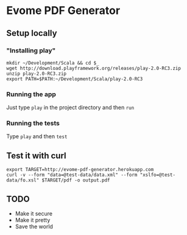 # Evome PDF Generator

## Setup locally

### "Installing play"
```
mkdir ~/Development/Scala && cd $_
wget http://download.playframework.org/releases/play-2.0-RC3.zip
unzip play-2.0-RC3.zip
export PATH=$PATH:~/Development/Scala/play-2.0-RC3
```

### Running the app

Just type `play` in the project directory and then `run`

### Running the tests

Type `play` and then `test`

## Test it with curl

```
export TARGET=http://evome-pdf-generator.herokuapp.com
curl -v --form "data=@test-data/data.xml" --form "xslfo=@test-data/fo.xsl" $TARGET/pdf -o output.pdf
```

## TODO

* Make it secure
* Make it pretty
* Save the world
